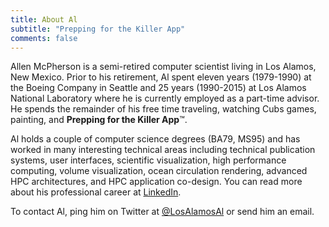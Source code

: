 ```yaml
---
title: About Al
subtitle: "Prepping for the Killer App"
comments: false
---
```


Allen McPherson is a semi-retired computer scientist living in Los Alamos,
New Mexico. Prior to his retirement, Al spent eleven years (1979-1990) at the
Boeing Company in Seattle and 25 years (1990-2015) at Los Alamos National
Laboratory where he is currently employed as a part-time advisor. He spends the
remainder of his free time traveling, watching Cubs games, painting, and
**Prepping for the Killer App**&trade;.

Al holds a couple of computer science degrees (BA79, MS95) and has worked in
many interesting technical areas including technical publication systems, user
interfaces, scientific visualization, high performance computing, volume
visualization, ocean circulation rendering, advanced HPC architectures, and HPC
application co-design. You can read more about his professional career at
[LinkedIn](https://linkedin.com/in/allenmcpherson).

To contact Al, ping him on Twitter at
[@LosAlamosAl](https://twitter.com/LosAlamosAl) or send him an email.
